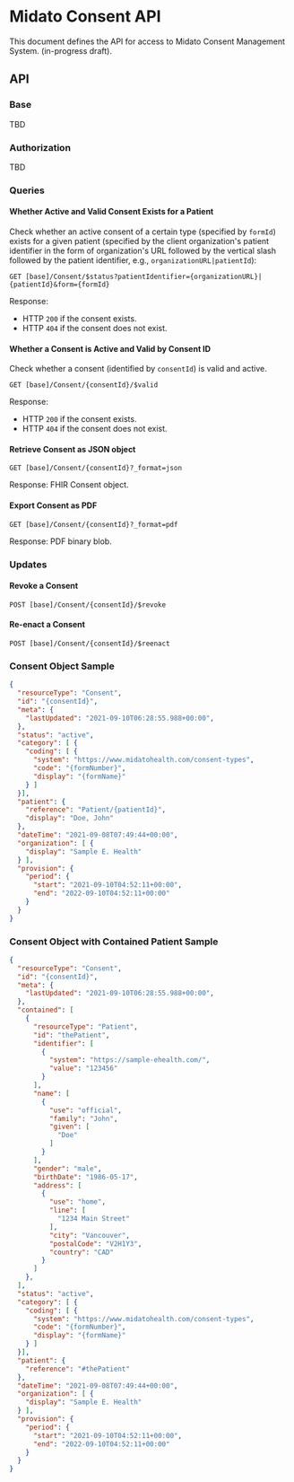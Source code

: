 # Midato Consent API
This document defines the API for access to Midato Consent Management System. 
(in-progress draft).

## API 
### Base
TBD

### Authorization
TBD

### Queries
#### Whether Active and Valid Consent Exists for a Patient
Check whether an active consent of a certain type (specified by `formId`) exists for a given patient (specified by the client organization's patient identifier in the form of organization's URL followed by the vertical slash followed by the patient identifier, e.g., `organizationURL|patientId`):

```
GET [base]/Consent/$status?patientIdentifier={organizationURL}|{patientId}&form={formId}
```

Response: 

 - HTTP `200` if the consent exists.
 - HTTP `404` if the consent does not exist.

#### Whether a Consent is Active and Valid by Consent ID
Check whether a consent (identified by `consentId`) is valid and active.
```
GET [base]/Consent/{consentId}/$valid
```
Response: 

 - HTTP `200` if the consent exists.
 - HTTP `404` if the consent does not exist.

#### Retrieve Consent as JSON object
```
GET [base]/Consent/{consentId}?_format=json
```

Response: FHIR Consent object.


#### Export Consent as PDF
```
GET [base]/Consent/{consentId}?_format=pdf
```

Response: PDF binary blob.

### Updates
#### Revoke a Consent
```
POST [base]/Consent/{consentId}/$revoke
```

#### Re-enact a Consent
```
POST [base]/Consent/{consentId}/$reenact
```

### Consent Object Sample
```json
{
  "resourceType": "Consent",
  "id": "{consentId}",
  "meta": {
    "lastUpdated": "2021-09-10T06:28:55.988+00:00",
  },
  "status": "active",
  "category": [ {
    "coding": [ {
      "system": "https://www.midatohealth.com/consent-types",
      "code": "{formNumber}",
      "display": "{formName}"
    } ]
  }],
  "patient": {
    "reference": "Patient/{patientId}",
    "display": "Doe, John"
  },
  "dateTime": "2021-09-08T07:49:44+00:00",
  "organization": [ {
    "display": "Sample E. Health"
  } ],
  "provision": {
    "period": {
      "start": "2021-09-10T04:52:11+00:00",
      "end": "2022-09-10T04:52:11+00:00"
    }
  }
}
```

### Consent Object with Contained Patient Sample
```json
{
  "resourceType": "Consent",
  "id": "{consentId}",
  "meta": {
    "lastUpdated": "2021-09-10T06:28:55.988+00:00",
  },
  "contained": [
    {
      "resourceType": "Patient",
      "id": "thePatient",
      "identifier": [
        {
          "system": "https://sample-ehealth.com/",
          "value": "123456"
        }
      ],
      "name": [
        {
          "use": "official",
          "family": "John",
          "given": [
            "Doe"
          ]
        }
      ],
      "gender": "male",
      "birthDate": "1986-05-17",
      "address": [
        {
          "use": "home",
          "line": [
            "1234 Main Street"
          ],
          "city": "Vancouver",
          "postalCode": "V2H1Y3",
          "country": "CAD"
        }
      ]
    },
  ],
  "status": "active",
  "category": [ {
    "coding": [ {
      "system": "https://www.midatohealth.com/consent-types",
      "code": "{formNumber}",
      "display": "{formName}"
    } ]
  }],
  "patient": {
    "reference": "#thePatient"
  },
  "dateTime": "2021-09-08T07:49:44+00:00",
  "organization": [ {
    "display": "Sample E. Health"
  } ],
  "provision": {
    "period": {
      "start": "2021-09-10T04:52:11+00:00",
      "end": "2022-09-10T04:52:11+00:00"
    }
  }
}
```